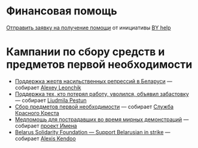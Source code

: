 # Финансовая помощь

[Отправить заявку на получение помощи](https://docs.google.com/forms/d/e/1FAIpQLSc1S_MetSIdBpBerkcKSTowmBB5MKRvM4nmP-e3fOM6I5HOzg/viewform) от инициативы [BY help](https://www.facebook.com/BYhelpBY/)

# Кампании по сбору средств и предметов первой необходимости

- [Поддержка жертв насильственных репрессий в Беларуси](https://www.facebook.com/donate/1123543824684874) — собирает [Alexey Leonchik](https://www.facebook.com/lavoncyk)
- [Поддержка тех, кто потерял работу, уволился, объявил забастовку](https://www.facebook.com/donate/1355362374670129) — собирает [Liudmila Pestun](https://www.facebook.com/mila.pestun)
- [Сбор предметов первой необходимости](https://t.me/redcrossby/3) — собирает [Служба Красного Креста](https://redcross.by/)
- [Медпомощь для пострадавших во время мирных демонстраций](https://imenamag.by/projects/help-for-injured) — собирает [проект Имена](https://imenamag.by/)
- [Belarus Solidarity Foundation — Support Belarusian in strike](https://www.facebook.com/donate/759400044849707/759406901515688) — собирает [Alexis Kendoo](https://www.facebook.com/alexis.kendoo)
